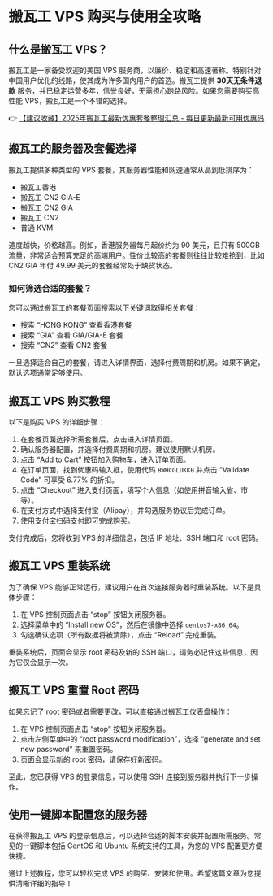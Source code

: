 # 搬瓦工 VPS 购买与使用全攻略

## 什么是搬瓦工 VPS？

搬瓦工是一家备受欢迎的美国 VPS 服务商，以廉价、稳定和高速著称。特别针对中国用户优化的线路，使其成为许多国内用户的首选。搬瓦工提供 **30天无条件退款** 服务，并已稳定运营多年，信誉良好，无需担心跑路风险。如果您需要购买高性能 VPS，搬瓦工是一个不错的选择。

👉 [【建议收藏】2025年搬瓦工最新优惠套餐整理汇总 - 每日更新最新可用优惠码](https://bit.ly/banwagon)

## 搬瓦工的服务器及套餐选择

搬瓦工提供多种类型的 VPS 套餐，其服务器性能和网速通常从高到低排序为：

- 搬瓦工香港
- 搬瓦工 CN2 GIA-E
- 搬瓦工 CN2 GIA
- 搬瓦工 CN2
- 普通 KVM

速度越快，价格越高。例如，香港服务器每月起价约为 90 美元，且只有 500GB 流量，非常适合预算充足的高端用户。性价比较高的套餐则往往比较难抢到，比如 CN2 GIA 年付 49.99 美元的套餐经常处于缺货状态。

### 如何筛选合适的套餐？

您可以通过搬瓦工的套餐页面搜索以下关键词取得相关套餐：
  
- 搜索 “HONG KONG” 查看香港套餐
- 搜索 “GIA” 查看 GIA/GIA-E 套餐
- 搜索 “CN2” 查看 CN2 套餐

一旦选择适合自己的套餐，请进入详情界面，选择付费周期和机房。如果不确定，默认选项通常足够使用。

## 搬瓦工 VPS 购买教程

以下是购买 VPS 的详细步骤：

1. 在套餐页面选择所需套餐后，点击进入详情页面。
2. 确认服务器配置，并选择付费周期和机房。建议使用默认机房。
3. 点击 “Add to Cart” 按钮加入购物车，进入订单页面。
4. 在订单页面，找到优惠码输入框，使用代码 `BWHCGLUKKB` 并点击 “Validate Code” 可享受 6.77% 的折扣。
5. 点击 “Checkout” 进入支付页面，填写个人信息（如使用拼音输入省、市等）。
6. 在支付方式中选择支付宝（Alipay），并勾选服务协议后完成订单。
7. 使用支付宝扫码支付即可完成购买。

支付完成后，您将收到 VPS 的详细信息，包括 IP 地址、SSH 端口和 root 密码。

## 搬瓦工 VPS 重装系统

为了确保 VPS 能够正常运行，建议用户在首次连接服务器时重装系统。以下是具体步骤：

1. 在 VPS 控制页面点击 “stop” 按钮关闭服务器。
2. 选择菜单中的 “Install new OS”，然后在镜像中选择 `centos7-x86_64`。
3. 勾选确认选项（所有数据将被清除），点击 “Reload” 完成重装。

重装系统后，页面会显示 root 密码及新的 SSH 端口，请务必记住这些信息，因为它仅会显示一次。

## 搬瓦工 VPS 重置 Root 密码

如果忘记了 root 密码或者需要更改，可以直接通过搬瓦工仪表盘操作：

1. 在 VPS 控制页面点击 “stop” 按钮关闭服务器。
2. 点击左侧菜单中的 “root password modification”，选择 “generate and set new password” 来重置密码。
3. 页面会显示新的 root 密码，请保存好新密码。

至此，您已获得 VPS 的登录信息，可以使用 SSH 连接到服务器并执行下一步操作。

## 使用一键脚本配置您的服务器

在获得搬瓦工 VPS 的登录信息后，可以选择合适的脚本安装并配置所需服务。常见的一键脚本包括 CentOS 和 Ubuntu 系统支持的工具，为您的 VPS 配置更方便快捷。

通过上述教程，您可以轻松完成 VPS 的购买、安装和使用。希望这篇文章为您提供清晰详细的指导！